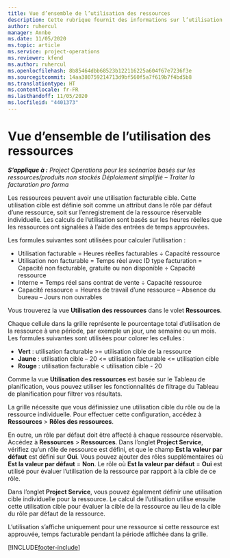 ```yaml
---
title: Vue d’ensemble de l’utilisation des ressources
description: Cette rubrique fournit des informations sur l’utilisation des ressources dans Project Operations.
author: ruhercul
manager: Annbe
ms.date: 11/05/2020
ms.topic: article
ms.service: project-operations
ms.reviewer: kfend
ms.author: ruhercul
ms.openlocfilehash: 8b85464dbb68523b122116225a604f67e7236f3e
ms.sourcegitcommit: 14aa380759214713d9bf560f5a7f619b7f4bd5b8
ms.translationtype: HT
ms.contentlocale: fr-FR
ms.lasthandoff: 11/05/2020
ms.locfileid: "4401373"
---
```

# <a name="resource-utilization-overview"></a>Vue d’ensemble de l’utilisation des ressources

_**S’applique à :** Project Operations pour les scénarios basés sur les ressources/produits non stockés Déploiement simplifié – Traiter la facturation pro forma_

Les ressources peuvent avoir une utilisation facturable cible. Cette utilisation cible est définie soit comme un attribut dans le rôle par défaut d’une ressource, soit sur l’enregistrement de la ressource réservable individuelle. Les calculs de l’utilisation sont basés sur les heures réelles que les ressources ont signalées à l’aide des entrées de temps approuvées.

Les formules suivantes sont utilisées pour calculer l’utilisation :

  - Utilisation facturable = Heures réelles facturables ÷ Capacité ressource
  - Utilisation non facturable = Temps réel avec ID type facturation = Capacité non facturable, gratuite ou non disponible ÷ Capacité ressource
  - Interne = Temps réel sans contrat de vente ÷ Capacité ressource
  - Capacité ressource = Heures de travail d’une ressource – Absence du bureau – Jours non ouvrables

Vous trouverez la vue **Utilisation des ressources** dans le volet **Ressources**.

Chaque cellule dans la grille représente le pourcentage total d’utilisation de la ressource à une période, par exemple un jour, une semaine ou un mois. Les formules suivantes sont utilisées pour colorer les cellules :

  - **Vert** : utilisation facturable >= utilisation cible de la ressource
  - **Jaune** : utilisation cible – 20 <= utilisation facturable <= utilisation cible
  - **Rouge** : utilisation facturable < utilisation cible - 20

Comme la vue **Utilisation des ressources** est basée sur le Tableau de planification, vous pouvez utiliser les fonctionnalités de filtrage du Tableau de planification pour filtrer vos résultats.

La grille nécessite que vous définissiez une utilisation cible du rôle ou de la ressource individuelle. Pour effectuer cette configuration, accédez à **Ressources** > **Rôles des ressources**.

En outre, un rôle par défaut doit être affecté à chaque ressource réservable. Accédez à **Ressources** > **Ressources**. Dans l’onglet **Project Service**, vérifiez qu’un rôle de ressource est défini, et que le champ **Est la valeur par défaut** est défini sur **Oui**. Vous pouvez ajouter des rôles supplémentaires où **Est la valeur par défaut** = **Non**. Le rôle où **Est la valeur par défaut** = **Oui** est utilisé pour évaluer l’utilisation de la ressource par rapport à la cible de ce rôle.

Dans l’onglet **Project Service**, vous pouvez également définir une utilisation cible individuelle pour la ressource. Le calcul de l’utilisation utilise ensuite cette utilisation cible pour évaluer la cible de la ressource au lieu de la cible du rôle par défaut de la ressource.

L’utilisation s’affiche uniquement pour une ressource si cette ressource est approuvée, temps facturable pendant la période affichée dans la grille.


[!INCLUDE[footer-include](../includes/footer-banner.md)]